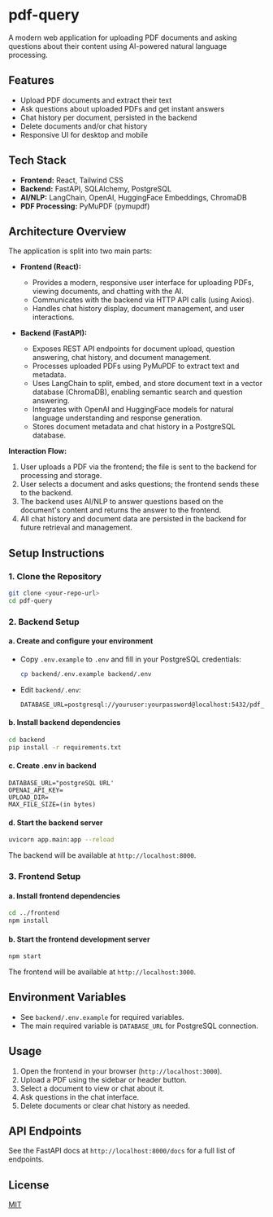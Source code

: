 # pdf-query

A modern web application for uploading PDF documents and asking questions about their content using AI-powered natural language processing.

## Features
- Upload PDF documents and extract their text
- Ask questions about uploaded PDFs and get instant answers
- Chat history per document, persisted in the backend
- Delete documents and/or chat history
- Responsive UI for desktop and mobile

## Tech Stack
- **Frontend:** React, Tailwind CSS
- **Backend:** FastAPI, SQLAlchemy, PostgreSQL
- **AI/NLP:** LangChain, OpenAI, HuggingFace Embeddings, ChromaDB
- **PDF Processing:** PyMuPDF (pymupdf)

## Architecture Overview

The application is split into two main parts:

- **Frontend (React):**
  - Provides a modern, responsive user interface for uploading PDFs, viewing documents, and chatting with the AI.
  - Communicates with the backend via HTTP API calls (using Axios).
  - Handles chat history display, document management, and user interactions.

- **Backend (FastAPI):**
  - Exposes REST API endpoints for document upload, question answering, chat history, and document management.
  - Processes uploaded PDFs using PyMuPDF to extract text and metadata.
  - Uses LangChain to split, embed, and store document text in a vector database (ChromaDB), enabling semantic search and question answering.
  - Integrates with OpenAI and HuggingFace models for natural language understanding and response generation.
  - Stores document metadata and chat history in a PostgreSQL database.

**Interaction Flow:**
1. User uploads a PDF via the frontend; the file is sent to the backend for processing and storage.
2. User selects a document and asks questions; the frontend sends these to the backend.
3. The backend uses AI/NLP to answer questions based on the document's content and returns the answer to the frontend.
4. All chat history and document data are persisted in the backend for future retrieval and management.

## Setup Instructions

### 1. Clone the Repository
```bash
git clone <your-repo-url>
cd pdf-query
```

### 2. Backend Setup

#### a. Create and configure your environment
- Copy `.env.example` to `.env` and fill in your PostgreSQL credentials:
  ```bash
  cp backend/.env.example backend/.env
  ```
- Edit `backend/.env`:
  ```env
  DATABASE_URL=postgresql://youruser:yourpassword@localhost:5432/pdf_qa
  ```

#### b. Install backend dependencies
```bash
cd backend
pip install -r requirements.txt
```

#### c. Create .env in backend
```env
DATABASE_URL="postgreSQL URL'
OPENAI_API_KEY=
UPLOAD_DIR=
MAX_FILE_SIZE=(in bytes)
```

#### d. Start the backend server
```bash
uvicorn app.main:app --reload
```

The backend will be available at `http://localhost:8000`.

### 3. Frontend Setup

#### a. Install frontend dependencies
```bash
cd ../frontend
npm install
```

#### b. Start the frontend development server
```bash
npm start
```

The frontend will be available at `http://localhost:3000`.

## Environment Variables
- See `backend/.env.example` for required variables.
- The main required variable is `DATABASE_URL` for PostgreSQL connection.

## Usage
1. Open the frontend in your browser (`http://localhost:3000`).
2. Upload a PDF using the sidebar or header button.
3. Select a document to view or chat about it.
4. Ask questions in the chat interface.
5. Delete documents or clear chat history as needed.

## API Endpoints
See the FastAPI docs at `http://localhost:8000/docs` for a full list of endpoints.

## License
[MIT](LICENSE)
